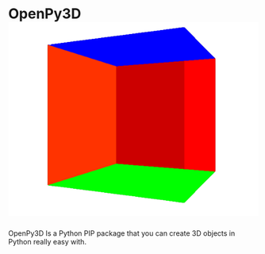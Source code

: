 # OpenPy3D ![Logo](https://raw.githubusercontent.com/Ztrolix/OpenPy3D/main/assets/icon_2.png)
OpenPy3D Is a Python PIP package that you can create 3D objects in Python really easy with.
